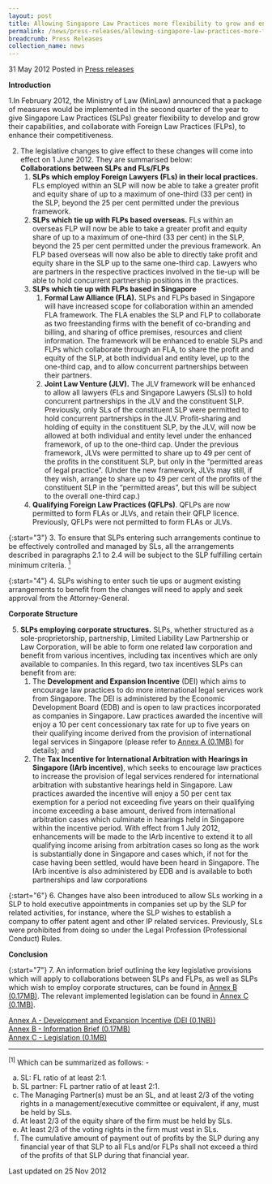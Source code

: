 ```yaml
---
layout: post
title: Allowing Singapore Law Practices more flexibility to grow and enhance international competitiveness
permalink: /news/press-releases/allowing-singapore-law-practices-more-flexibility-to-grow-and-enhance-international-competitiveness
breadcrumb: Press Releases
collection_name: news
---
```


31 May 2012 Posted in [Press releases](/news/press-releases)

**Introduction**

1.In February 2012, the Ministry of Law (MinLaw) announced that a package of measures  would be implemented in the second quarter of the year to give Singapore Law Practices (SLPs) greater flexibility to develop and grow their capabilities, and collaborate with Foreign Law Practices (FLPs), to enhance their competitiveness.

<ol start="2">
<li> The legislative changes to give effect to these changes will come into effect on 1 June 2012. They are summarised below:
<br>
<strong>Collaborations between SLPs and FLs/FLPs</strong>
<br>
<ol>
<li><strong>SLPs which employ Foreign Lawyers (FLs) in their local practices.</strong> FLs employed within an SLP will now be able to take a greater profit and equity share of up to a maximum of one-third (33 per cent) in the SLP, beyond the 25 per cent permitted under the previous framework.</li>

<li><strong>SLPs which tie up with FLPs based overseas.</strong> FLs within an overseas FLP will now be able to take a greater profit and equity share of up to a maximum of one-third (33 per cent) in the SLP, beyond the 25 per cent permitted under the previous framework. An FLP based overseas will now also be able to directly take profit and equity share in the SLP up to the same one-third cap. Lawyers who are partners in the respective practices involved in the tie-up will be able to hold concurrent partnership positions in the practices. </li>

<li> <strong>SLPs which tie up with FLPs based in Singapore</strong>

<ol>
<li><strong>Formal Law Alliance (FLA).</strong> SLPs and FLPs based in Singapore will have increased scope for collaboration within an amended FLA framework. The FLA enables the SLP and FLP to collaborate as two freestanding firms with the benefit of co-branding and billing, and sharing of office premises, resources and client information. The framework will be enhanced to enable SLPs and FLPs which collaborate through an FLA, to share the profit and equity of the SLP, at both individual and entity level, up to the one-third cap, and to allow concurrent partnerships between their partners.</li>


<li><strong>Joint Law Venture (JLV).</strong> The JLV framework will be enhanced to allow all lawyers (FLs and Singapore Lawyers (SLs)) to hold concurrent partnerships in the JLV and the constituent SLP. Previously, only SLs of the constituent SLP were permitted to hold concurrent partnerships in the JLV. Profit-sharing and holding of equity in the constituent SLP, by the JLV, will now be allowed at both individual and entity level under the enhanced framework, of up to the one-third cap. Under the previous framework, JLVs were permitted to share up to 49 per cent of the profits in the constituent SLP, but only in the “permitted areas of legal practice”. (Under the new framework, JLVs may still, if they wish, arrange to share up to 49 per cent of the profits of the constituent SLP in the “permitted areas”, but this will be subject to the overall one-third cap.)</li>


</ol>

</li>
  
  <li><strong>Qualifying Foreign Law Practices (QFLPs)</strong>. QFLPs are now permitted to form FLAs or JLVs, and retain their QFLP licence. Previously, QFLPs were not permitted to form FLAs or JLVs.</li>

</ol>

</li>
</ol>


{:start="3"}
3. To ensure that SLPs entering such arrangements continue to be effectively controlled and managed by SLs, all the arrangements described in paragraphs 2.1 to 2.4 will be subject to  the SLP fulfilling certain minimum criteria. <a href="#fn"><sup>1</sup></a>


{:start="4"}
4. SLPs wishing to enter such tie ups or augment existing arrangements to benefit from the changes will need to apply and seek approval from the Attorney-General.


**Corporate Structure**

<ol start="5">
  <li><strong>SLPs employing corporate structures.</strong> SLPs, whether structured as a sole-proprietorship, partnership, Limited Liability Law Partnership or Law Corporation, will be able to form one related law corporation and benefit from various incentives, including tax incentives which are only available to companies. In this regard, two tax incentives SLPs can benefit from are:
  
  <ol>
  <li>The <strong>Development and Expansion Incentive</strong> (DEI) which aims to encourage law practices to do more international legal services work from Singapore. The DEI is administered by the Economic Development Board (EDB) and is open to law practices incorporated as companies in Singapore. Law practices awarded the incentive will enjoy a 10 per cent concessionary tax rate for up to five years on their qualifying income derived from the provision of international legal services in Singapore (please refer to <a href="/files/news/press-releases/2012/05/linkclick26a0.pdf">Annex A (0.1MB)</a>  for details); and</li>
  <li>The <strong>Tax Incentive for International Arbitration with Hearings in Singapore (IArb incentive)</strong>, which seeks to encourage law practices to increase the provision of legal services rendered for international arbitration with substantive hearings held in Singapore. Law practices awarded the incentive will enjoy a 50 per cent tax exemption for a period not exceeding five years on their qualifying income exceeding a base amount, derived from international arbitration cases which culminate in hearings held in Singapore within the incentive period. With effect from 1 July 2012, enhancements will be made to the IArb incentive to extend it to all qualifying income arising from arbitration cases so long as the work is substantially done in Singapore and cases which, if not for the case having been settled, would have been heard in Singapore. The IArb incentive is also administered by EDB and is available to both partnerships and law corporations</li>
  </ol>
  
  
  </li>  
</ol>

{:start="6"}
6. Changes have also been introduced to allow SLs working in a SLP to hold executive appointments in companies set up by the SLP for related activities, for instance, where the SLP wishes to establish a company to offer patent agent and other IP related services. Previously, SLs were prohibited from doing so under the Legal Profession (Professional Conduct) Rules.


**Conclusion**



{:start="7"}
7. An information brief outlining the key legislative provisions which will apply to collaborations between SLPs and FLPs, as well as SLPs which wish to employ corporate structures, can be found in [Annex B (0.17MB)](/files/news/press-releases/2012/05/linkclickca18.pdf). The relevant implemented legislation can be found in [Annex C (0.1MB)](/files/news/press-releases/2012/05/linkclick0707.pdf).


[Annex A - Development and Expansion Incentive (DEI (0.1NB))](/files/news/press-releases/2012/05/linkclick26a0.pdf)  
[Annex B - Information Brief (0.17MB)](/files/news/press-releases/2012/05/linkclickca18.pdf)  
[Annex C - Legislation (0.1MB)](/files/news/press-releases/2012/05/linkclick0707.pdf)

---

<p id="fn"><sup>[1]</sup> Which can be summarized as follows: -</p>

<ol style="list-style-type: lower-alpha;">
  <li>SL: FL ratio of at least 2:1.</li>
  <li>SL partner: FL partner ratio of at least 2:1.</li>
<li>The Managing Partner(s) must be an SL, and at least 2/3 of the voting rights in a management/executive committee or equivalent, if any, must be held by SLs.</li>
  <li>At least 2/3 of the equity share of the firm must be held by SLs.</li>
  <li>At least 2/3 of the voting rights in the firm must vest in SLs. </li>
<li>The cumulative amount of payment out of profits by the SLP during any financial year of that SLP to all FLs and/or FLPs shall not exceed a third of the profits of that SLP during that financial year.</li>
</ol>

<p class="right-side-updated">Last updated on 25 Nov 2012</p>
